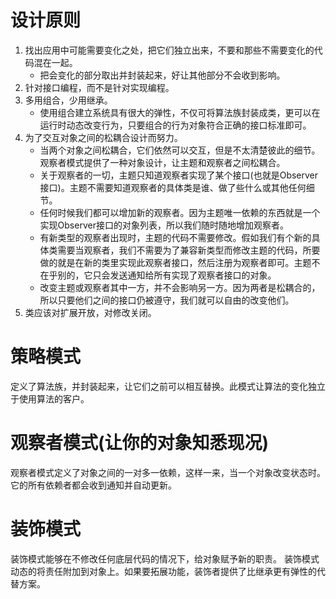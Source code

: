 # 设计原则
1. 找出应用中可能需要变化之处，把它们独立出来，不要和那些不需要变化的代码混在一起。
    - 把会变化的部分取出并封装起来，好让其他部分不会收到影响。
2. 针对接口编程，而不是针对实现编程。
3. 多用组合，少用继承。
    - 使用组合建立系统具有很大的弹性，不仅可将算法族封装成类，更可以在运行时动态改变行为，只要组合的行为对象符合正确的接口标准即可。
4. 为了交互对象之间的松耦合设计而努力。
    - 当两个对象之间松耦合，它们依然可以交互，但是不太清楚彼此的细节。观察者模式提供了一种对象设计，让主题和观察者之间松耦合。  
    - 关于观察者的一切，主题只知道观察者实现了某个接口(也就是Observer接口)。主题不需要知道观察者的具体类是谁、做了些什么或其他任何细节。  
    - 任何时候我们都可以增加新的观察者。因为主题唯一依赖的东西就是一个实现Observer接口的对象列表，所以我们随时随地增加观察者。  
    - 有新类型的观察者出现时，主题的代码不需要修改。假如我们有个新的具体类需要当观察者，我们不需要为了兼容新类型而修改主题的代码，所要做的就是在新的类里实现此观察者接口，然后注册为观察者即可。主题不在乎别的，它只会发送通知给所有实现了观察者接口的对象。  
    - 改变主题或观察者其中一方，并不会影响另一方。因为两者是松耦合的，所以只要他们之间的接口仍被遵守，我们就可以自由的改变他们。
5. 类应该对扩展开放，对修改关闭。

# 策略模式
定义了算法族，并封装起来，让它们之前可以相互替换。此模式让算法的变化独立于使用算法的客户。

# 观察者模式(让你的对象知悉现况)
观察者模式定义了对象之间的一对多一依赖，这样一来，当一个对象改变状态时。它的所有依赖者都会收到通知并自动更新。

# 装饰模式
装饰模式能够在不修改任何底层代码的情况下，给对象赋予新的职责。
装饰模式动态的将责任附加到对象上。如果要拓展功能，装饰者提供了比继承更有弹性的代替方案。
